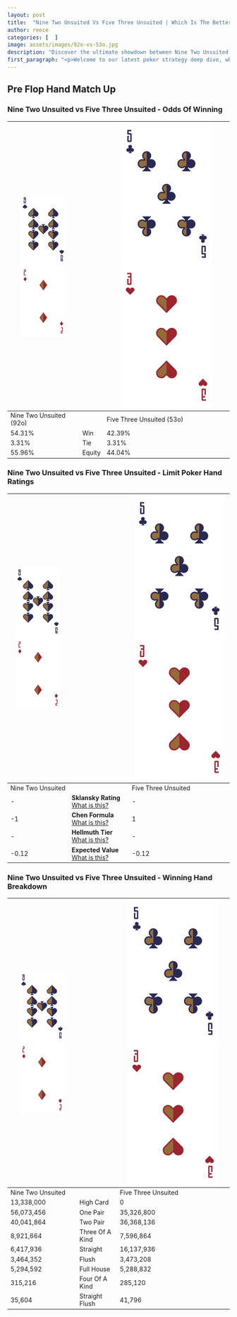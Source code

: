 ```yaml
---
layout: post
title:  "Nine Two Unsuited Vs Five Three Unsuited | Which Is The Better Hand In Poker? A Complete Guide"
author: reece
categories: [  ]
image: assets/images/92o-vs-53o.jpg
description: "Discover the ultimate showdown between Nine Two Unsuited and Five Three Unsuited in poker! Uncover the odds, strategies, and scenarios where one hand triumphs over the other. Get ready to up your poker game with this thrilling analysis."
first_paragraph: "<p>Welcome to our latest poker strategy deep dive, where we're pitting two distinct hands against each other in a high-stakes showdown: Nine Two Unsuited vs Five Three Unsuited.</p><p>In the dynamic world of poker, every decision counts, and knowing which hand holds the upper hand is key to your success at the table.</p><p>In this article, we'll dissect these two hands, explore the scenarios where one dominates the other, and equip you with the knowledge to make strategic choices that can tip the odds in your favor.</p><p>Get ready to unravel the intriguing dynamics of these poker hands and elevate your game to new heights.</p>"
---
```




[comment]: # (sp0)

## Pre Flop Hand Match Up

<div class="table hand-ratings" markdown="1"> 



### Nine Two Unsuited vs Five Three Unsuited - Odds Of Winning


    
| ![image info](assets/images/hand1/9.png) ![image info](assets/images/hand1/2o.png) |  | ![image info](assets/images/hand2/5.png) ![image info](assets/images/hand2/3o.png) |
| -------- | -------- | -------- |
| Nine Two Unsuited (92o) |  | Five Three Unsuited (53o) |
| 54.31% | Win | 42.39% |
| 3.31% | Tie | 3.31% |
| 55.96% | Equity | 44.04% |




[comment]: # (sp1)



### Nine Two Unsuited vs Five Three Unsuited - Limit Poker Hand Ratings


    
| ![image info](assets/images/hand1/9.png) ![image info](assets/images/hand1/2o.png) |  | ![image info](assets/images/hand2/5.png) ![image info](assets/images/hand2/3o.png) |
| -------- | -------- | -------- |
| Nine Two Unsuited |  | Five Three Unsuited |
| - | **Sklansky Rating** [What is this?](/sklansky-rating-explained) | - |
| -1 | **Chen Formula** [What is this?](/chen-formula-explained) | 1 |
| - | **Hellmuth Tier** [What is this?](/Hellmuth-tier-explained) | - |
| -0.12 | **Expected Value** [What is this?](/expected-value-explained) | -0.12 |




[comment]: # (sp2)



### Nine Two Unsuited vs Five Three Unsuited - Winning Hand Breakdown


    
| ![image info](assets/images/hand1/9.png) ![image info](assets/images/hand1/2o.png) |  | ![image info](assets/images/hand2/5.png) ![image info](assets/images/hand2/3o.png) |
| -------- | -------- | -------- |
| Nine Two Unsuited |  | Five Three Unsuited |
| 13,338,000 | High Card | 0 |
| 56,073,456 | One Pair | 35,326,800 |
| 40,041,864 | Two Pair | 36,368,136 |
| 8,921,664 | Three Of A Kind | 7,596,864 |
| 6,417,936 | Straight | 16,137,936 |
| 3,464,352 | Flush | 3,473,208 |
| 5,294,592 | Full House | 5,288,832 |
| 315,216 | Four Of A Kind | 285,120 |
| 35,604 | Straight Flush | 41,796 |




[comment]: # (sp3)



</div>

[comment]: # (sp4)



[comment]: # (sp5)

